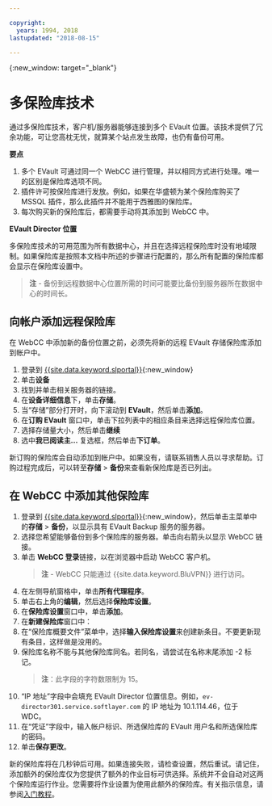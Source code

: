 ```yaml
---

copyright:
  years: 1994, 2018
lastupdated: "2018-08-15"

---
```

{:new_window: target="_blank"}

# 多保险库技术

通过多保险库技术，客户机/服务器能够连接到多个 EVault 位置。该技术提供了冗余功能，可让您高枕无忧，就算某个站点发生故障，也仍有备份可用。 

**要点**

1. 多个 EVault 可通过同一个 WebCC 进行管理，并以相同方式进行处理。唯一的区别是保险库选项不同。
2. 插件许可按保险库进行发放。例如，如果在华盛顿为某个保险库购买了 MSSQL 插件，那么此插件并不能用于西雅图的保险库。
3. 每次购买新的保险库后，都需要手动将其添加到 WebCC 中。

**EVault Director 位置**

多保险库技术的可用范围为所有数据中心，并且在选择远程保险库时没有地域限制。如果保险库是按照本文档中所述的步骤进行配置的，那么所有配置的保险库都会显示在保险库设置中。

>**注** - 备份到远程数据中心位置所需的时间可能要比备份到服务器所在数据中心的时间长。

## 向帐户添加远程保险库

在 WebCC 中添加新的备份位置之前，必须先将新的远程 EVault 存储保险库添加到帐户中。 

1. 登录到 [{{site.data.keyword.slportal}}](https://control.softlayer.com/){:new_window}
2. 单击**设备**
3. 找到并单击相关服务器的链接。
4. 在**设备详细信息**下，单击**存储**。
5. 当“存储”部分打开时，向下滚动到 **EVault**，然后单击**添加**。
6. 在**订购 EVault** 窗口中，单击下拉列表中的相应条目来选择远程保险库位置。
7. 选择存储量大小，然后单击**继续**
8. 选中**我已阅读主...** 复选框，然后单击**下订单**。

新订购的保险库会自动添加到帐户中。如果没有，请联系销售人员以寻求帮助。订购过程完成后，可以转至**存储** > **备份**来查看新保险库是否已列出。

## 在 WebCC 中添加其他保险库

1. 登录到 [{{site.data.keyword.slportal}}](https://control.softlayer.com/){:new_window}，然后单击主菜单中的**存储** > **备份**，以显示具有 EVault Backup 服务的服务器。 
2. 选择您希望能够备份到多个保险库的服务器。单击向右箭头以显示 WebCC 链接。
3. 单击 **WebCC 登录**链接，以在浏览器中启动 WebCC 客户机。
   >**注** - WebCC 只能通过 {{site.data.keyword.BluVPN}} 进行访问。
4. 在左侧导航窗格中，单击**所有代理程序**。
5. 单击右上角的**编辑**，然后选择**保险库设置**。
6. 在**保险库设置**窗口中，单击**添加**。
7. 在**新建保险库**窗口中：
  1. 在“保险库概要文件”菜单中，选择**输入保险库设置**来创建新条目。不要更新现有条目，这样做是没用的。
  2. 保险库名称不能与其他保险库同名。若同名，请尝试在名称末尾添加 -2 标记。<br/> 
     >**注**：此字段的字符数限制为 15。
  3. “IP 地址”字段中会填充 EVault Director 位置信息。例如，`ev-director301.service.softlayer.com` 的 IP 地址为 10.1.114.46，位于 WDC。
  4. 在“凭证”字段中，输入帐户标识、所选保险库的 EVault 用户名和所选保险库的密码。
  5. 单击**保存更改**。

新的保险库将在几秒钟后可用。如果连接失败，请检查设置，然后重试。请记住，添加额外的保险库仅为您提供了额外的作业目标可供选择。系统并不会自动对这两个保险库运行作业。您需要将作业设置为使用此额外的保险库。有关指示信息，请参阅[入门教程](index.html#getting-started-with-evault-backup-services)。
